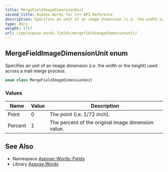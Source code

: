 ```yaml
---
title: MergeFieldImageDimensionUnit
second_title: Aspose.Words for C++ API Reference
description: Specifies an unit of an image dimension (i.e. the width or the height) used across a mail merge process.
type: docs
weight: 1717
url: /cpp/aspose.words.fields/mergefieldimagedimensionunit/
---
```

## MergeFieldImageDimensionUnit enum


Specifies an unit of an image dimension (i.e. the width or the height) used across a mail merge process.

```cpp
enum class MergeFieldImageDimensionUnit
```

### Values

| Name | Value | Description |
| --- | --- | --- |
| Point | 0 | The point (i.e. 1/72 inch). |
| Percent | 1 | The percent of the original image dimension value. |

## See Also

* Namespace [Aspose::Words::Fields](../)
* Library [Aspose.Words](../../)
